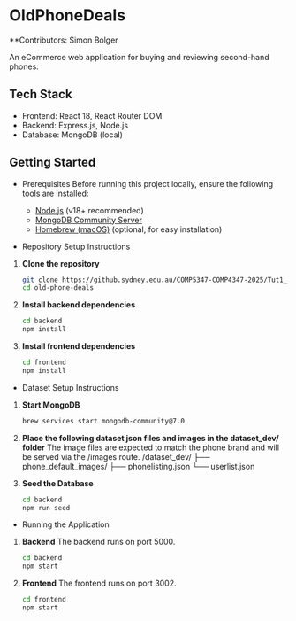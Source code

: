 # OldPhoneDeals
**Contributors: Simon Bolger

An eCommerce web application for buying and reviewing second-hand phones.


## Tech Stack
- Frontend: React 18, React Router DOM
- Backend: Express.js, Node.js
- Database: MongoDB (local)


## Getting Started
* Prerequisites
Before running this project locally, ensure the following tools are installed:
    - [Node.js](https://nodejs.org/) (v18+ recommended)
    - [MongoDB Community Server](https://www.mongodb.com/try/download/community)
    - [Homebrew (macOS)](https://brew.sh/) (optional, for easy installation)


* Repository Setup Instructions
1. **Clone the repository**
   ```bash
   git clone https://github.sydney.edu.au/COMP5347-COMP4347-2025/Tut1_G1.git
   cd old-phone-deals

2. **Install backend dependencies**
    ```bash
    cd backend
    npm install

3. **Install frontend dependencies**
    ```bash
    cd frontend
    npm install


* Dataset Setup Instructions
1. **Start MongoDB**
    ```bash
    brew services start mongodb-community@7.0

2. **Place the following dataset json files and images in the dataset_dev/ folder**
The image files are expected to match the phone brand and will be served via the /images route.
    /dataset_dev/
    ├── phone_default_images/
    ├── phonelisting.json
    └── userlist.json

3. **Seed the Database**
    ```bash
    cd backend
    npm run seed


* Running the Application
1. **Backend**
  The backend runs on port 5000.
    ```bash
    cd backend
    npm start

2. **Frontend**
  The frontend runs on port 3002.
    ```bash
    cd frontend
    npm start

